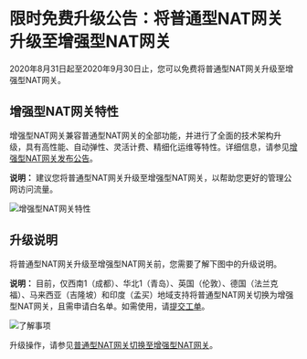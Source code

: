 # 限时免费升级公告：将普通型NAT网关升级至增强型NAT网关

2020年8月31日起至2020年9月30日止，您可以免费将普通型NAT网关升级至增强型NAT网关。

## 增强型NAT网关特性

增强型NAT网关兼容普通型NAT网关的全部功能，并进行了全面的技术架构升级，具有高性能、自动弹性、灵活计费、精细化运维等特性。详细信息，请参见[增强型NAT网关发布公告](/intl.zh-CN/公告/增强型NAT网关发布公告.md)。

**说明：** 建议您将普通型NAT网关升级至增强型NAT网关，以帮助您更好的管理公网访问流量。

![增强型NAT网关特性](https://static-aliyun-doc.oss-cn-hangzhou.aliyuncs.com/assets/img/zh-CN/3082659951/p147923.png)

## 升级说明

将普通型NAT网关升级至增强型NAT网关前，您需要了解下图中的升级说明。

**说明：** 目前，仅西南1（成都）、华北1（青岛）、英国（伦敦）、德国（法兰克福）、马来西亚（吉隆坡）和印度（孟买）地域支持将普通型NAT网关切换为增强型NAT网关，且需申请白名单。如需使用，请[提交工单](https://workorder-intl.console.aliyun.com/?spm=5176.11182172.nav-right.dticket.1e874882kUYyPy#/ticket/createIndex)。

![了解事项](https://static-aliyun-doc.oss-cn-hangzhou.aliyuncs.com/assets/img/zh-CN/6333659951/p147943.png)

升级操作，请参见[普通型NAT网关切换至增强型NAT网关](/intl.zh-CN/NAT网关实例/普通型NAT网关切换至增强型NAT网关.md)。

